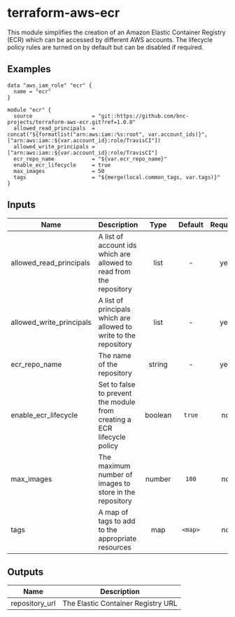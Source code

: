 # terraform-aws-ecr

This module simplifies the creation of an Amazon Elastic Container Registry (ECR) which can be accessed by different AWS accounts. The lifecycle policy rules are turned on by default but can be disabled if required.

## Examples

```
data "aws_iam_role" "ecr" {
  name = "ecr"
}

module "ecr" {
  source                   = "git::https://github.com/bnc-projects/terraform-aws-ecr.git?ref=1.0.0"
  allowed_read_principals  = concat("${formatlist("arn:aws:iam::%s:root", var.account_ids)}", ["arn:aws:iam::${var.account_id}:role/TravisCI"])
  allowed_write_principals = ["arn:aws:iam::${var.account_id}:role/TravisCI"]
  ecr_repo_name            = "${var.ecr_repo_name}"
  enable_ecr_lifecycle     = true
  max_images               = 50
  tags                     = "${merge(local.common_tags, var.tags)}"
}
```

## Inputs

| Name | Description | Type | Default | Required |
|------|-------------|:----:|:-----:|:-----:|
| allowed_read_principals | A list of account ids which are allowed to read from the repository | list | - | yes |
| allowed_write_principals | A list of principals which are allowed to write to the repository | list | - | yes |
| ecr_repo_name | The name of the repository | string | - | yes |
| enable_ecr_lifecycle | Set to false to prevent the module from creating a ECR lifecycle policy | boolean | `true` | no |
| max_images | The maximum number of images to store in the repository | number | `100` | no |
| tags | A map of tags to add to the appropriate resources | map | `<map>` | no |

## Outputs

| Name | Description |
|------|-------------|
| repository_url | The Elastic Container Registry URL |

